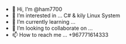 - 👋 Hi, I’m @ham7700
- 👀 I’m interested in ... C# & kily Linux System 
- 🌱 I’m currently learning ...
- 💞️ I’m looking to collaborate on ...
- 📫 How to reach me ... +967771614333

<!---
ham7700/ham7700 is a ✨ special ✨ repository because its `README.md` (this file) appears on your GitHub profile.
You can click the Preview link to take a look at your changes.
--->
